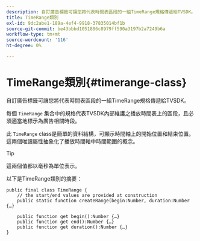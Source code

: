 ```yaml
---
description: 自訂廣告標籤可讓您將代表時間表區段的一組TimeRange規格傳遞給TVSDK。
title: TimeRange類別
exl-id: 9dc2abe1-189a-4ef4-9918-37835014bf1b
source-git-commit: be43bbbd1051886c8979ff590a3197b2a7249b6a
workflow-type: tm+mt
source-wordcount: '116'
ht-degree: 0%

---
```


# TimeRange類別{#timerange-class}

自訂廣告標籤可讓您將代表時間表區段的一組TimeRange規格傳遞給TVSDK。

<!--<a id="section_42EB6D62627A424ABA250E3246EFEFC3"></a>-->

每個 `TimeRange` 集合中的規格代表TVSDK內部維護之播放時間表上的區段，且必須適當地標示為廣告相關時段。

此 `TimeRange` class是簡單的資料結構，可顯示時間軸上的開始位置和結束位置。 這兩個唯讀屬性抽象化了播放時間軸中時間範圍的概念。

>[!TIP]
>
>這兩個值都以毫秒為單位表示。

以下是TimeRange類別的摘要：

```
public final class TimeRange {
    // the start/end values are provided at construction 
    public static function createRange(begin:Number, duration:Number {…}
 
    public function get begin():Number {…}
    public function get end():Number {…}
    public function get duration():Number {…}
}
```
